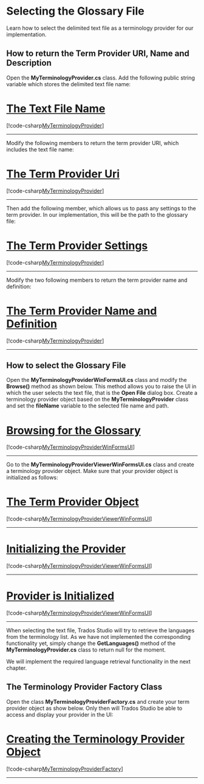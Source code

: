 Selecting the Glossary File
=====
Learn how to select the delimited text file as a terminology provider for our implementation.

How to return the Term Provider URI, Name and Description
-------

Open the **MyTerminologyProvider.cs** class. Add the following public string variable which stores the delimited text file name:

# [The Text File Name](#tab/tabid-1)
[!code-csharp[MyTerminologyProvider](code_samples/MyTerminologyProvider.cs#L18-L19)]
***

Modify the following members to return the term provider URI, which includes the text file name:

# [The Term Provider Uri](#tab/tabid-2)
[!code-csharp[MyTerminologyProvider](code_samples/MyTerminologyProvider.cs#L63-L86)]
***

Then add the following member, which allows us to pass any settings to the term provider. In our implementation, this will be the path to the glossary file:

# [The Term Provider Settings](#tab/tabid-3)
[!code-csharp[MyTerminologyProvider](code_samples/MyTerminologyProvider.cs#L23-L27)]
***

Modify the two following members to return the term provider name and definition:

# [The Term Provider Name and Definition](#tab/tabid-4)
[!code-csharp[MyTerminologyProvider](code_samples/MyTerminologyProvider.cs#L63-L86)]
***

How to select the Glossary File
-------
Open the **MyTerminologyProviderWinFormsUI.cs** class and modify the **Browse()** method as shown below. This method allows you to raise the UI in which the user selects the text file, that is the **Open File** dialog box. Create a terminology provider object based on the **MyTerminologyProvider** class and set the **fileName** variable to the selected file name and path.

# [Browsing for the Glossary](#tab/tabid-5)
[!code-csharp[MyTerminologyProviderWinFormsUI](code_samples/MyTerminologyProviderWinFormsUI.cs#L43-L58)]
***

Go to the **MyTerminologyProviderViewerWinFormsUI.cs** class and create a terminology provider object. Make sure that your provider object is initialized as follows:

# [The Term Provider Object](#tab/tabid-6)
[!code-csharp[MyTerminologyProviderViewerWinFormsUI](code_samples/MyTerminologyProviderViewerWinFormsUI.cs#L12-L14)]
***

# [Initializing the Provider](#tab/tabid-7)
[!code-csharp[MyTerminologyProviderViewerWinFormsUI](code_samples/MyTerminologyProviderViewerWinFormsUI.cs#L105-L108)]
***

# [Provider is Initialized](#tab/tabid-8)
[!code-csharp[MyTerminologyProviderViewerWinFormsUI](code_samples/MyTerminologyProviderViewerWinFormsUI.cs#L34-L40)]
***

When selecting the text file, Trados Studio will try to retrieve the languages from the terminology list. As we have not implemented the corresponding functionality yet, simply change the **GetLanguages()** method of the **MyTerminologyProvider.cs** class to return null for the moment.

We will implement the required language retrieval functionality in the next chapter.

The Terminology Provider Factory Class
-----

Open the class **MyTerminologyProviderFactory.cs** and create your term provider object as show below. Only then will Trados Studio be able to access and display your provider in the UI:

# [Creating the Terminology Provider Object](#tab/tabid-9)
[!code-csharp[MyTerminologyProviderFactory](code_samples/MyTerminologyProviderFactory.cs#L10-L15)]
***